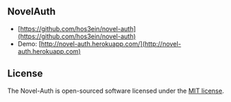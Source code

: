 ## NovelAuth

* [https://github.com/hos3ein/novel-auth](https://github.com/hos3ein/novel-auth)
* Demo:  [http://novel-auth.herokuapp.com/](http://novel-auth.herokuapp.com)


## License

The Novel-Auth is open-sourced software licensed under the [MIT license](https://opensource.org/licenses/MIT).
